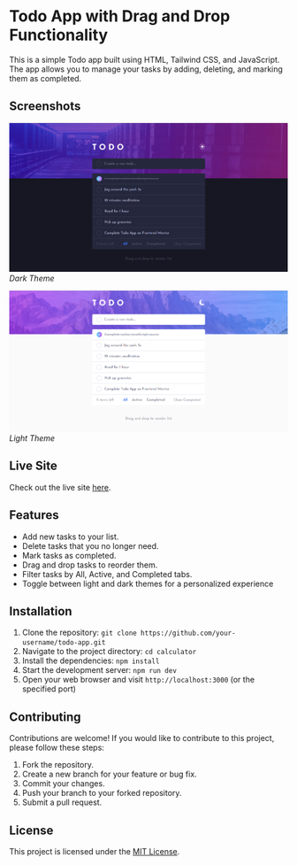 # Todo App with Drag and Drop Functionality

This is a simple Todo app built using HTML, Tailwind CSS, and JavaScript. The app allows you to manage your tasks by adding, deleting, and marking them as completed.

## Screenshots

![Dark Theme](screenshots/dark-theme.png)
_Dark Theme_

![Light Theme](screenshots/light-theme.png)
_Light Theme_

## Live Site

Check out the live site [here](https://todo-app-with-dark-theme.netlify.app/).

## Features

- Add new tasks to your list.
- Delete tasks that you no longer need.
- Mark tasks as completed.
- Drag and drop tasks to reorder them.
- Filter tasks by All, Active, and Completed tabs.
- Toggle between light and dark themes for a personalized experience

## Installation

1. Clone the repository: `git clone https://github.com/your-username/todo-app.git`
2. Navigate to the project directory: `cd calculator`
3. Install the dependencies: `npm install`
4. Start the development server: `npm run dev`
5. Open your web browser and visit `http://localhost:3000` (or the specified port)

## Contributing

Contributions are welcome! If you would like to contribute to this project, please follow these steps:

1. Fork the repository.
2. Create a new branch for your feature or bug fix.
3. Commit your changes.
4. Push your branch to your forked repository.
5. Submit a pull request.

## License

This project is licensed under the [MIT License](LICENSE).
